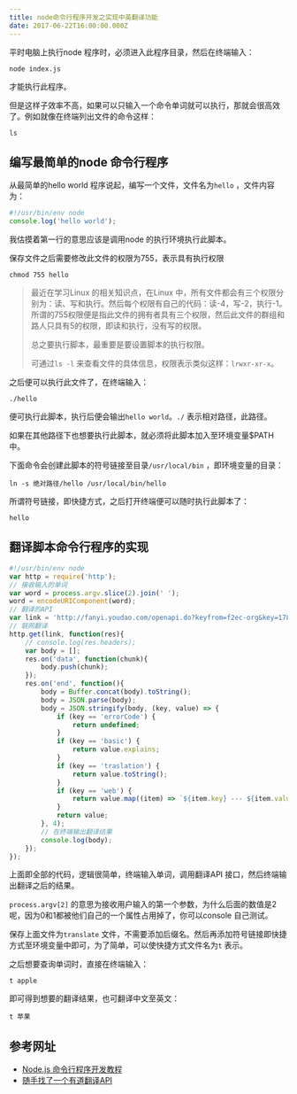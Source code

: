 ```yaml
---
title: node命令行程序开发之实现中英翻译功能
date: 2017-06-22T16:00:00.000Z
---
```


平时电脑上执行node 程序时，必须进入此程序目录，然后在终端输入：

```
node index.js
```

才能执行此程序。

但是这样子效率不高，如果可以只输入一个命令单词就可以执行，那就会很高效了。例如就像在终端列出文件的命令这样：

```
ls
```

## 编写最简单的node 命令行程序

从最简单的hello world 程序说起，编写一个文件，文件名为`hello` ，文件内容为：

```javascript
#!/usr/bin/env node
console.log('hello world');
```

我估摸着第一行的意思应该是调用node 的执行环境执行此脚本。

保存文件之后需要修改此文件的权限为755，表示具有执行权限

```
chmod 755 hello
```

> 最近在学习Linux 的相关知识点，在Linux 中，所有文件都会有三个权限分别为：读、写和执行。然后每个权限有自己的代码：读-4，写-2，执行-1。所谓的755权限便是指此文件的拥有者具有三个权限，然后此文件的群组和路人只具有5的权限，即读和执行，没有写的权限。
>
> 总之要执行脚本，最重要是要设置脚本的执行权限。
>
> 可通过`ls -l` 来查看文件的具体信息，权限表示类似这样：`lrwxr-xr-x`。

之后便可以执行此文件了，在终端输入：

```
./hello
```

便可执行此脚本，执行后便会输出`hello world`。`./` 表示相对路径，此路径。

如果在其他路径下也想要执行此脚本，就必须将此脚本加入至环境变量$PATH 中。

下面命令会创建此脚本的符号链接至目录`/usr/local/bin` ，即环境变量的目录：

```
ln -s 绝对路径/hello /usr/local/bin/hello
```

所谓符号链接，即快捷方式，之后打开终端便可以随时执行此脚本了：

```
hello
```

## 翻译脚本命令行程序的实现

```javascript
#!/usr/bin/env node
var http = require('http');
// 接收输入的单词
var word = process.argv.slice(2).join(' ');
word = encodeURIComponent(word);
// 翻译的API
var link = 'http://fanyi.youdao.com/openapi.do?keyfrom=f2ec-org&key=1787962561&type=data&doctype=json&version=1.1&q=' + word;
// 联网翻译
http.get(link, function(res){
	// console.log(res.headers);
	var body = [];
	res.on('data', function(chunk){
		body.push(chunk);
	});
	res.on('end', function(){
		body = Buffer.concat(body).toString();
		body = JSON.parse(body);
		body = JSON.stringify(body, (key, value) => {
			if (key == 'errorCode') {
				return undefined;
			}
			if (key == 'basic') {
				return value.explains;
			}
			if (key == 'traslation') {
				return value.toString();
			}
			if (key == 'web') {
				return value.map((item) => `${item.key} --- ${item.value.join(';')}`);
			}
			return value;
		}, 4);
		// 在终端输出翻译结果
		console.log(body);
	});
});

```

上面即全部的代码，逻辑很简单，终端输入单词，调用翻译API 接口，然后终端输出翻译之后的结果。

`process.argv[2]` 的意思为接收用户输入的第一个参数，为什么后面的数值是2呢，因为0和1都被他们自己的一个属性占用掉了，你可以console 自己测试。

保存上面文件为`translate` 文件，不需要添加后缀名。然后再添加符号链接即快捷方式至环境变量中即可，为了简单，可以使快捷方式文件名为`t` 表示。

之后想要查询单词时，直接在终端输入：

```
t apple
```

即可得到想要的翻译结果，也可翻译中文至英文：

```
t 苹果
```

## 参考网址

- [Node.js 命令行程序开发教程](http://www.ruanyifeng.com/blog/2015/05/command-line-with-node.html)
- [随手找了一个有道翻译API](https://github.com/cloudcome/nodejs-ydr-translate/blob/master/youdao.md)